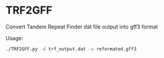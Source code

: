 # TRF2GFF
Convert Tandem Repeat Finder dat file output into gff3 format

Usage:

```bash
./TRF2GFF.py -d trf_output.dat -o reformated.gff3
```